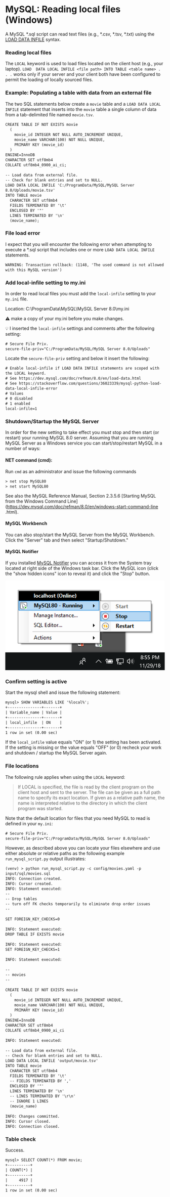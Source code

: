 # MySQL: Reading local files (Windows)

A MySQL *.sql script can read text files (e.g., *.csv, *.tsv, *.txt) using the [LOAD DATA INFILE](https://dev.mysql.com/doc/refman/8.0/en/load-data.html) syntax.

### Reading local files
The `LOCAL` keyword is used to load files located on the client host (e.g., your laptop). `LOAD 
DATA LOCAL INFILE <file path> INTO TABLE <table name> . . .` works only if your server and your 
client both have been configured to permit the loading of locally sourced files.

### Example: Populating a table with data from an external file
The two SQL statements below create a `movie` table and a `LOAD DATA LOCAL INFILE` statement
 that inserts into the `movie` table a single column of data from a tab-delimited file named 
 `movie.tsv`.

```mysql
CREATE TABLE IF NOT EXISTS movie
  (
    movie_id INTEGER NOT NULL AUTO_INCREMENT UNIQUE,
    movie_name VARCHAR(100) NOT NULL UNIQUE,
    PRIMARY KEY (movie_id)
  )
ENGINE=InnoDB
CHARACTER SET utf8mb4
COLLATE utf8mb4_0900_ai_ci;

-- Load data from external file.
-- Check for blank entries and set to NULL.
LOAD DATA LOCAL INFILE 'C:/ProgramData/MySQL/MySQL Server 8.0/Uploads/movie.tsv'
INTO TABLE movie
  CHARACTER SET utf8mb4
  FIELDS TERMINATED BY '\t'
  ENCLOSED BY '"'
  LINES TERMINATED BY '\n'
  (movie_name);
```  

### File load error
I expect that you will encounter the following error when attempting to execute a *.sql script 
that includes one or more `LOAD DATA LOCAL INFILE` statements.

```commandline
WARNING: Transaction rollback: (1148, 'The used command is not allowed with this MySQL version')
```

### Add local-infile setting to my.ini
In order to read local files you must add the `local-infile` setting to your `my.ini` file.  

Location: C:\ProgramData\MySQL\MySQL Server 8.0\my.ini

:warning: make a copy of your my.ini before you make changes.

:bulb: I inserted the `local-infile` settings and comments after the following setting:

```commandline
# Secure File Priv.
secure-file-priv="C:/ProgramData/MySQL/MySQL Server 8.0/Uploads"
```

Locate the `secure-file-priv` setting and below it insert the following:

```commandline
# Enable local-infile if LOAD DATA INFILE statements are scoped with the LOCAL keyword.
# See https://dev.mysql.com/doc/refman/8.0/en/load-data.html
# See https://stackoverflow.com/questions/36023339/mysql-python-load-data-local-infile-error
# Values
# 0 disabled
# 1 enabled
local-infile=1
```

### Shutdown/Startup the MySQL Server
In order for the new setting to take effect you *must* stop and then start (or restart) your 
running MySQL 8.0 server. Assuming that you are running MySQL Server as a Windows service you can
 start/stop/restart MySQL in a number of ways:
 
#### NET command (cmd):
Run `cmd` as an administrator and issue the following commands
```commandline
> net stop MySQL80
> net start MySQL80
```

See also the MySQL Reference Manual, Section 2.3.5.6 [Starting MySQL from 
the Windows Command Line](https://dev.mysql.com/doc/refman/8.0/en/windows-start-command-line
.html). 

#### MySQL Workbench
You can also stop/start the MySQL Server from the MySQL Workbench.  Click the "Server" tab and 
then select "Startup/Shutdown."

#### MySQL Notifier 
If you installed [MySQL Notifier](https://www.mysql.com/why-mysql/windows/notifier/) you can 
access it from the System tray located at right side of the Windows task bar. Click the MySQL 
icon (click the "show hidden icons" icon to reveal it) and click the "Stop" button.

<img src="./static/img/SI664-mysql-win_notifier_stop.png" alt="MySQL Notifier Stop button">

### Confirm setting is active
Start the mysql shell and issue the following statement:

```commandline
mysql> SHOW VARIABLES LIKE '%local%';
+---------------+-------+
| Variable_name | Value |
+---------------+-------+
| local_infile  | ON    |
+---------------+-------+
1 row in set (0.00 sec)
```

If the `local_infile` value equals "ON" (or 1) the setting has been activated.  If the setting is
 missing or the value equals "OFF" (or 0) recheck your work and shutdown / startup the MySQL Server again.
 
### File locations
The following rule applies when using the `LOCAL` keyword:

> If LOCAL is specified, the file is read by the client program on the client host and sent to the server. The file can be given as a full path name to specify its exact location. If given as a relative path name, the name is interpreted relative to the directory in which the client program was started.

Note that the default location for files that you need MySQL to read is defined in your `my.ini`:

```commandline
# Secure File Priv.
secure-file-priv="C:/ProgramData/MySQL/MySQL Server 8.0/Uploads"
```

However, as described above you can locate your files elsewhere and use either absolute or 
relative paths as the following example `run_mysql_script.py` output illustrates:

```commandline
(venv) > python run_mysql_script.py -c config/movies.yaml -p input/sql/movies.sql
INFO: Connection created.
INFO: Cursor created.
INFO: Statement executed: 
--
-- Drop tables
-- turn off FK checks temporarily to eliminate drop order issues
--

SET FOREIGN_KEY_CHECKS=0

INFO: Statement executed:
DROP TABLE IF EXISTS movie

INFO: Statement executed:
SET FOREIGN_KEY_CHECKS=1

INFO: Statement executed:

--
-- movies
--

CREATE TABLE IF NOT EXISTS movie
  (
    movie_id INTEGER NOT NULL AUTO_INCREMENT UNIQUE,
    movie_name VARCHAR(100) NOT NULL UNIQUE,
    PRIMARY KEY (movie_id)
  )
ENGINE=InnoDB
CHARACTER SET utf8mb4
COLLATE utf8mb4_0900_ai_ci

INFO: Statement executed:

-- Load data from external file.
-- Check for blank entries and set to NULL.
LOAD DATA LOCAL INFILE 'output/movie.tsv'
INTO TABLE movie
  CHARACTER SET utf8mb4
  FIELDS TERMINATED BY '\t'
  -- FIELDS TERMINATED BY ','
  ENCLOSED BY '"'
  LINES TERMINATED BY '\n'
  -- LINES TERMINATED BY '\r\n'
  -- IGNORE 1 LINES
  (movie_name)

INFO: Changes committed.
INFO: Cursor closed.
INFO: Connection closed.
```

### Table check
Success.

```mysql
mysql> SELECT COUNT(*) FROM movie;
+----------+
| COUNT(*) |
+----------+
|     4917 |
+----------+
1 row in set (0.00 sec)
```